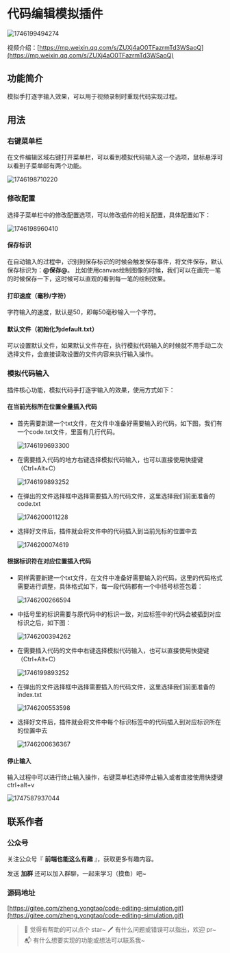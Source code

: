 # 代码编辑模拟插件

![1746199494274](https://gitee.com/zheng_yongtao/code-editing-simulation/raw/master/images/README/1746199494274.png)

视频介绍：[https://mp.weixin.qq.com/s/ZUXj4aO0TFazrmTd3WSaoQ](https://mp.weixin.qq.com/s/ZUXj4aO0TFazrmTd3WSaoQ)

## 功能简介

模拟手打逐字输入效果，可以用于视频录制时重现代码实现过程。

## 用法

### 右键菜单栏

在文件编辑区域右键打开菜单栏，可以看到模拟代码输入这一个选项，鼠标悬浮可以看到子菜单邮有两个功能。

![1746198710220](https://gitee.com/zheng_yongtao/code-editing-simulation/raw/master/images/README/1746198710220.png)

### 修改配置

选择子菜单栏中的修改配置选项，可以修改插件的相关配置，具体配置如下：

![1746198960410](https://gitee.com/zheng_yongtao/code-editing-simulation/raw/master/images/README/1746198960410.png)

#### 保存标识

在自动输入的过程中，识别到保存标识的时候会触发保存事件，将文件保存，默认保存标识为：**@保存@**。
比如使用canvas绘制图像的时候，我们可以在画完一笔的时候保存一下，这时候可以直观的看到每一笔的绘制效果。

#### 打印速度（毫秒/字符）

字符输入的速度，默认是50，即每50毫秒输入一个字符。

#### 默认文件（初始化为default.txt）

可以设置默认文件，如果默认文件存在，执行模拟代码输入的时候就不用手动二次选择文件，会直接读取设置的文件内容来执行输入操作。

### 模拟代码输入

插件核心功能，模拟代码手打逐字输入的效果，使用方式如下：

#### 在当前光标所在位置全量插入代码

- 首先需要新建一个txt文件，在文件中准备好需要输入的代码，如下图，我们有一个code.txt文件，里面有几行代码。

  ![1746199693300](https://gitee.com/zheng_yongtao/code-editing-simulation/raw/master/images/README/1746199693300.png)
- 在需要插入代码的地方右键选择模拟代码输入，也可以直接使用快捷键（Ctrl+Alt+C）

  ![1746199893252](https://gitee.com/zheng_yongtao/code-editing-simulation/raw/master/images/README/1746199893252.png)
- 在弹出的文件选择框中选择需要插入的代码文件，这里选择我们前面准备的code.txt

  ![1746200011228](https://gitee.com/zheng_yongtao/code-editing-simulation/raw/master/images/README/1746200011228.png)
- 选择好文件后，插件就会将文件中的代码插入到当前光标的位置中去

  ![1746200074619](https://gitee.com/zheng_yongtao/code-editing-simulation/raw/master/images/README/1746200074619.png)

#### 根据标识符在对应位置插入代码

- 同样需要新建一个txt文件，在文件中准备好需要输入的代码，这里的代码格式需要进行调整，具体格式如下，每一段代码都有一个中括号标签包着：

  ![1746200266594](https://gitee.com/zheng_yongtao/code-editing-simulation/raw/master/images/README/1746200266594.png)
- 中括号里的标识需要与原代码中的标识一致，对应标签中的代码会被插到对应标识之后，如下图：

  ![1746200394262](https://gitee.com/zheng_yongtao/code-editing-simulation/raw/master/images/README/1746200394262.png)
- 在需要插入代码的文件中右键选择模拟代码输入，也可以直接使用快捷键（Ctrl+Alt+C）

  ![1746199893252](https://gitee.com/zheng_yongtao/code-editing-simulation/raw/master/images/README/1746199893252.png)
- 在弹出的文件选择框中选择需要插入的代码文件，这里选择我们前面准备的index.txt

  ![1746200553598](https://gitee.com/zheng_yongtao/code-editing-simulation/raw/master/images/README/1746200553598.png)
- 选择好文件后，插件就会将文件中每个标识标签中的代码插入到对应标识所在的位置中去

  ![1746200636367](https://gitee.com/zheng_yongtao/code-editing-simulation/raw/master/images/README/1746200636367.png)


#### 停止输入

输入过程中可以进行终止输入操作，右键菜单栏选择停止输入或者直接使用快捷键 ctrl+alt+v

![1747587937044](https://gitee.com/zheng_yongtao/code-editing-simulation/raw/master/images/README/1747587937044.png)

## 联系作者

### 公众号

关注公众号『 **前端也能这么有趣** 』，获取更多有趣内容。

发送 **加群** 还可以加入群聊，一起来学习（摸鱼）吧~

### 源码地址

[https://gitee.com/zheng_yongtao/code-editing-simulation.git](https://gitee.com/zheng_yongtao/code-editing-simulation.git)

> 🌟 觉得有帮助的可以点个 star~
> 🖊 有什么问题或错误可以指出，欢迎 pr~
> 📬 有什么想要实现的功能或想法可以联系我~

